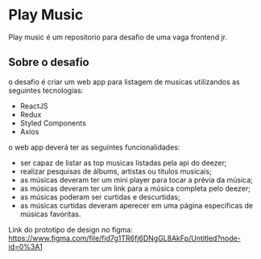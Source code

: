# Play Music

Play music é um repositorio para desafio de uma vaga frontend jr.

## Sobre o desafio

o desafio é criar um web app para listagem de musicas utilizandos as seguintes tecnologias:

 - ReactJS
- Redux
- Styled Components
- Axios

o web app deverá ter as seguintes funcionalidades:

- ser capaz de listar as top musicas listadas pela api do deezer;
- realizar pesquisas de álbums, artistas ou titulos musicais;
- as músicas deveram ter um mini player para tocar a prévia da música;
- as músicas deveram ter um link para a música completa pelo deezer;
- as músicas poderam ser curtidas e descurtidas;
- as músicas curtidas deveram aperecer em uma página especificas de músicas favoritas.

Link do prototipo de design no figma: https://www.figma.com/file/fid7g1TR6fj6DNgGL8AkFp/Untitled?node-id=0%3A1